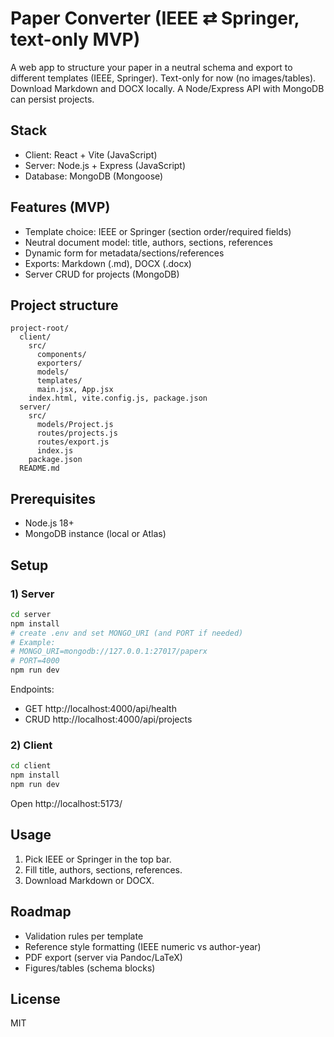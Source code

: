 # Paper Converter (IEEE ⇄ Springer, text-only MVP)

A web app to structure your paper in a neutral schema and export to different templates (IEEE, Springer). Text-only for now (no images/tables). Download Markdown and DOCX locally. A Node/Express API with MongoDB can persist projects.

## Stack
- Client: React + Vite (JavaScript)
- Server: Node.js + Express (JavaScript)
- Database: MongoDB (Mongoose)

## Features (MVP)
- Template choice: IEEE or Springer (section order/required fields)
- Neutral document model: title, authors, sections, references
- Dynamic form for metadata/sections/references
- Exports: Markdown (.md), DOCX (.docx)
- Server CRUD for projects (MongoDB)

## Project structure
```
project-root/
  client/
    src/
      components/
      exporters/
      models/
      templates/
      main.jsx, App.jsx
    index.html, vite.config.js, package.json
  server/
    src/
      models/Project.js
      routes/projects.js
      routes/export.js
      index.js
    package.json
  README.md
```

## Prerequisites
- Node.js 18+
- MongoDB instance (local or Atlas)

## Setup
### 1) Server
```bash
cd server
npm install
# create .env and set MONGO_URI (and PORT if needed)
# Example:
# MONGO_URI=mongodb://127.0.0.1:27017/paperx
# PORT=4000
npm run dev
```
Endpoints:
- GET http://localhost:4000/api/health
- CRUD http://localhost:4000/api/projects

### 2) Client
```bash
cd client
npm install
npm run dev
```
Open http://localhost:5173/

## Usage
1) Pick IEEE or Springer in the top bar.
2) Fill title, authors, sections, references.
3) Download Markdown or DOCX.

## Roadmap
- Validation rules per template
- Reference style formatting (IEEE numeric vs author-year)
- PDF export (server via Pandoc/LaTeX)
- Figures/tables (schema blocks)

## License
MIT
